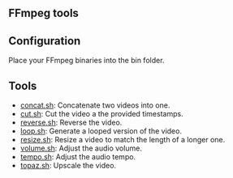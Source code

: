 FFmpeg tools
---

## Configuration

Place your FFmpeg binaries into the bin folder.

## Tools

- [concat.sh](concat.sh): Concatenate two videos into one.
- [cut.sh](cut.sh): Cut the video a the provided timestamps.
- [reverse.sh](reverse.sh): Reverse the video.
- [loop.sh](loop.sh): Generate a looped version of the video.
- [resize.sh](resize.sh): Resize a video to match the length of a longer one.
- [volume.sh](volume.sh): Adjust the audio volume.
- [tempo.sh](tempo.sh): Adjust the audio tempo.
- [topaz.sh](topaz.sh): Upscale the video.
